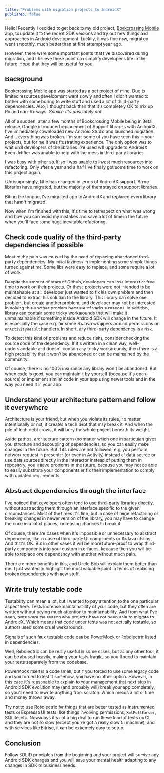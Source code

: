 ```yaml
---
title: "Problems with migration projects to AndroidX"
published: false
---
```


Hello! Recently I decided to get back to my old project, [Bookcrossing Mobile](https://github.com/fobo66/BookcrossingMobile) app,
to update it to the recent SDK versions and try out new things and approaches in Android development. Luckily, it was fine now,
migration went smoothly, much better than at first attempt year ago.

However, there were some important points that I've discovered during migration, and I believe these point can simplify developer's life in
the future. Hope that they will be useful for you.

## Background

Bookcrossing Mobile app was started as a pet project of mine. Due to limited resources development went slowly and often I didn't wanted
to bother with some boring to write stuff and used a lot of third-party dependencies. Also, I thought back then that it's completely OK
to mix up Rx and non-Rx ways. _Spoiler: it's absolutely not._

All of a sudden, after a few months of Bookcrossing Mobile being in Beta release, Google introduced replacement of Support libraries with
AndroidX. I've immediately downloaded new Android Studio and launched migration. And... everything was broken. I'm sure some of you have
seen this in your projects, but for me it was frustrating experience. The only option was to wait until developers of the libraries I've
used will upgrade to AndroidX. Even Jetifier was unable to help with the mess in third-party libraries.

I was busy with other stuff, so I was unable to invest much resources into refactoring. Only
after a year and a half I've finally got some time to work on this project again.

(Un)surprisingly, little has changed in terms of AndroidX support. Some libraries
have migrated, but the majority of them stayed on support libraries.

Biting the tongue, I've migrated app to AndroidX and replaced every library that hasn't migrated.

Now when I'm finished with this, it's time to retrospect on what was wrong and how
you can avoid my mistakes and save a lot of time in the future when you'll
face some huge inevitable refactoring.

## Check code quality of the third-party dependencies if possible

Most of the pain was caused by the need of replacing abandoned third-party dependencies. My initial
laziness in implementing some simple things turned against me. Some libs were easy to replace, and
some require a lot of work.

Despite the amount of stars of Github, developers can lose interest or free time to work on their
projects. Or these projects were not intended to be maintainable at all: developer
just wanted to fix his own problem and then decided to extract his solution to the library. This
library can solve one problem, but create another problem, and developer may not be
interested in solving this another problem because of various reasons. In addition, library
can contain some tricky workarounds that will make it unmaintainable if something inside Android
SDK will change in the future. It is especially the case e.g. for some RxJava wrappers around
permissions or `onActivityResult` handlers. In short, any third-party dependency is a risk.

To detect this kind of problems and reduce risks, consider checking the source code of the
dependency. If it's written in a clean way, well-understandable and doesn't contain any tricky
workarounds, then there is a high probability that it won't be abandoned or can be maintained
by the community.

Of course, there is no 100% insurance any library won't be abandoned. But when
code is good, you can maintain it by yourself (because it's open-source) or implement similar
code in your app using newer tools and in the way you need it in your app.

## Understand your architecture pattern and follow it everywhere

Architecture is your friend, but when you violate its rules, no matter intentionally or not,
it creates a tech debt that may break it. And when the pile of tech debt grows, it will bury
the whole project beneath its weight.

Aside pathos, architecture pattern (no matter which one in particular) gives you structure and
decoupling of dependencies, so you can easily make changes in the future. But if its rules
are not followed, e.g. you perform network request in presenter (or even in Activity) instead
of data source or use data sources directly in the interactor instead of putting them in repository,
you'll have problems in the future, because you may not be able to easily substitute your components
or fix their implementation to comply with updated requirements.

## Abstract dependencies through the interface

I've noticed that developers often tend to use third-party libraries directly, without abstracting
them through an interface specific to the given circumstances. Most of the times it's fine,
but in case of huge refactoring or breaking changes in newer version of the library, you may have to
change the code in a lot of places, increasing chances to break it.

Of course, there are cases when it's impossible or unnecessary to abstract dependency, like in case of
third-party UI components or RxJava chains. And that's OK. But in other cases it will be more future-proof
to wrap third-party components into your custom interfaces, because then you will be able to replace one
dependency with another without much pain.

There are more benefits in this, and Uncle Bob will explain them better than me. I just wanted to
highlight the most valuable point in terms of replacing broken dependencies with new stuff.

## Write truly testable code

Testability can mean a lot, but I wanted to pay attention to the one particular aspect here. Tests increase
maintainability of your code, but they often are written without paying much attention to maintainability.
And from what I've seen, tests were the reason why projects have not been able to migrate to AndroidX.
Which means that code under tests was not actually testable, so authors used some cruel workarounds.

Signals of such faux testable code can be PowerMock or Robolectric listed in dependencies.

Well, Robolectric can be really useful in some cases, but as any other tool, it can be abused heavily,
making your tests fragile, so you'll need to maintain your tests separately from the codebase.

PowerMock itself is a code smell, but if you forced to use some legacy code and you forced to test it
somehow, you have no other option. However, in this case it's reasonable to explain to your management
that next step in Android SDK evolution may (and probably will) break your app completely, so you'll
need to rewrite anything from scratch. Which means a lot of time and money thrown away.

Try not to use Robolectric for things that are better tested as instrumented tests or Espresso UI tests,
like things involving permissions, `XmlPullParser`, SQLite, etc. Nowadays it's not a big deal to run
these kind of tests on CI, and they are not so slow (except you've got a really slow CI machine),
and with services like Bitrise, it can be extremely easy to setup.

## Conclusion

Follow SOLID principles from the beginning and your project will survive any Android SDK changes and
you will save your mental health adapting to any changes in SDK or business needs.
